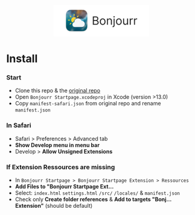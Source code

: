 <p align="center">
  <img src="https://raw.githubusercontent.com/victrme/Bonjourr/master/src/assets/bonjourr.png" width="50%"></img>
</p>

# Install

### Start

- Clone this repo & the [original repo](https://github.com/victrme/Bonjourr)
- Open `Bonjourr Startpage.xcodeproj` in Xcode (version >13.0)
- Copy `manifest-safari.json` from original repo and rename `manifest.json`

### In Safari

- Safari > Preferences > Advanced tab
- **Show Develop menu in menu bar**
- Develop > **Allow Unsigned Extensions**


### If Extension Ressources are missing
- In `Bonjourr Startpage > Bonjourr Startpage Extension > Ressources`
- **Add Files to "Bonjourr Startpage Ext...**
- Select: `index.html` `settings.html` `/src/` `/locales/` & `manifest.json`
- Check only **Create folder references** & **Add to targets "Bonj... Extension"** (should be default)
